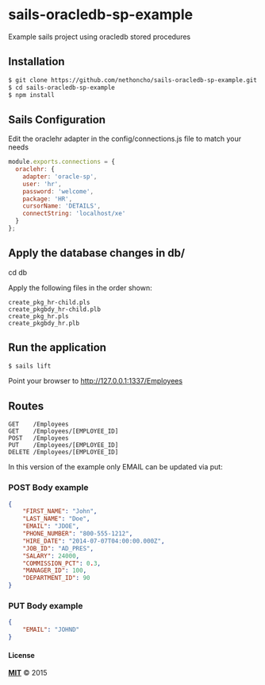 # sails-oracledb-sp-example
Example sails project using oracledb stored procedures


## Installation

```bash
$ git clone https://github.com/nethoncho/sails-oracledb-sp-example.git
$ cd sails-oracledb-sp-example
$ npm install
```

## Sails Configuration

Edit the oraclehr adapter in the config/connections.js file to match your needs

```javascript
module.exports.connections = {
  oraclehr: {
    adapter: 'oracle-sp',
    user: 'hr',
    password: 'welcome',
    package: 'HR',
    cursorName: 'DETAILS',
    connectString: 'localhost/xe'
  }
};
```

## Apply the database changes in db/
cd db

Apply the following files in the order shown:
```
create_pkg_hr-child.pls
create_pkgbdy_hr-child.plb
create_pkg_hr.pls
create_pkgbdy_hr.plb
```


## Run the application

```bash
$ sails lift
```

Point your browser to http://127.0.0.1:1337/Employees

## Routes

```
GET    /Employees
GET    /Employees/[EMPLOYEE_ID]
POST   /Employees
PUT    /Employees/[EMPLOYEE_ID]
DELETE /Employees/[EMPLOYEE_ID]
```

In this version of the example only EMAIL can be updated via put:

### POST Body example

```json
{
    "FIRST_NAME": "John",
    "LAST_NAME": "Doe",
    "EMAIL": "JDOE",
    "PHONE_NUMBER": "800-555-1212",
    "HIRE_DATE": "2014-07-07T04:00:00.000Z",
    "JOB_ID": "AD_PRES",
    "SALARY": 24000,
    "COMMISSION_PCT": 0.3,
    "MANAGER_ID": 100,
    "DEPARTMENT_ID": 90
}
```

### PUT Body example

```json
{
    "EMAIL": "JOHND"
}
```

#### License

**[MIT](./LICENSE)**
&copy; 2015
